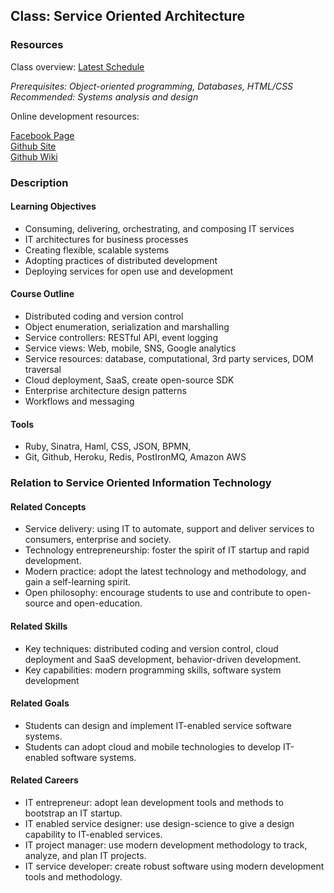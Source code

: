 ## Class: Service Oriented Architecture

### Resources
Class overview: [Latest Schedule](https://docs.google.com/spreadsheets/d/1R1h9srDttvKKJvsrOPTt_zgoLfbRRtQErWsv7QrVfMg/edit)

*Prerequisites: Object-oriented programming, Databases, HTML/CSS*<br>
*Recommended: Systems analysis and design*

Online development resources:
<div id="horiz_container">
  <div id="SNSbutton"><a href="https://www.facebook.com/groups/ISS.SOAD/">Facebook Page</a></div>
  <div id="SNSbutton"><a href="https://github.com/ISS-SOA/class-SOA-repo">Github Site</a></div>
  <div id="SNSbutton"><a href="https://github.com/ISS-SOA/class-SOA-repo/wiki">Github Wiki</a></div>
</div>

### Description

#### Learning Objectives
- Consuming, delivering, orchestrating, and composing IT services
- IT architectures for business processes
- Creating flexible, scalable systems
- Adopting practices of distributed development
- Deploying services for open use and development

#### Course Outline
- Distributed coding and version control
- Object enumeration, serialization and marshalling
- Service controllers: RESTful API, event logging
- Service views: Web, mobile, SNS, Google analytics
- Service resources: database, computational, 3rd party services, DOM traversal
- Cloud deployment, SaaS, create open-source SDK
- Enterprise architecture design patterns
- Workflows and messaging

#### Tools
- Ruby, Sinatra, Haml, CSS, JSON, BPMN,
- Git, Github, Heroku, Redis, PostIronMQ, Amazon AWS

### Relation to Service Oriented Information Technology

#### Related Concepts
- Service delivery: using IT to automate, support and deliver services to consumers, enterprise and society.
- Technology entrepreneurship: foster the spirit of IT startup and rapid development.
- Modern practice: adopt the latest technology and methodology, and gain a self-learning spirit.
- Open philosophy: encourage students to use and contribute to open-source and open-education.

#### Related Skills
- Key techniques: distributed coding and version control, cloud deployment and SaaS development, behavior-driven development.
- Key capabilities: modern programming skills, software system development

#### Related Goals
- Students can design and implement IT-enabled service software systems.
- Students can adopt cloud and mobile technologies to develop IT-enabled software systems.

#### Related Careers
- IT entrepreneur: adopt lean development tools and methods to bootstrap an IT startup.
- IT enabled service designer: use design-science to give a design capability to IT-enabled services.
- IT project manager: use modern development methodology to track, analyze, and plan IT projects.
- IT service developer: create robust software using modern development tools and methodology.
